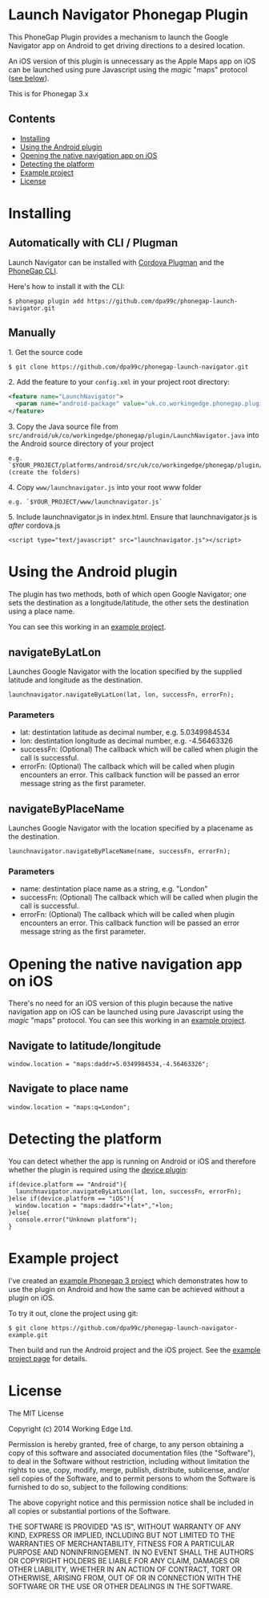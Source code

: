 Launch Navigator Phonegap Plugin
=================================

This PhoneGap Plugin provides a mechanism to launch the Google Navigator app on Android to get driving directions to a desired location. 

An iOS version of this plugin is unnecessary as the Apple Maps app on iOS can be launched using pure Javascript using the *magic* "maps" protocol ([see below](#opening)).

This is for Phonegap 3.x

## Contents

* [Installing](#installing)
* [Using the Android plugin](#using)
* [Opening the native navigation app on iOS](#opening)
* [Detecting the platform](#detecting)
* [Example project](#example)
* [License](#license)
 
# Installing

## Automatically with CLI / Plugman
Launch Navigator can be installed with [Cordova Plugman](https://github.com/apache/cordova-plugman) and the [PhoneGap CLI](http://docs.phonegap.com/en/edge/guide_cli_index.md.html).

Here's how to install it with the CLI:


```
$ phonegap plugin add https://github.com/dpa99c/phonegap-launch-navigator.git
```

## Manually


1\. Get the source code
```
$ git clone https://github.com/dpa99c/phonegap-launch-navigator.git

```

2\. Add the feature to your `config.xml` in your project root directory:
```xml
<feature name="LaunchNavigator">
  <param name="android-package" value="uk.co.workingedge.phonegap.plugin.LaunchNavigator" />
</feature>
```

3\. Copy the Java source file from `src/android/uk/co/workingedge/phonegap/plugin/LaunchNavigator.java` into the Android source directory of your project 
    
    e.g. `$YOUR_PROJECT/platforms/android/src/uk/co/workingedge/phonegap/plugin/LaunchNavigator.java` (create the folders)
 

4\. Copy `www/launchnavigator.js` into your root www folder
    
    e.g. `$YOUR_PROJECT/www/launchnavigator.js`

    
5\. Include launchnavigator.js in index.html.  Ensure that launchnavigator.js is *after* cordova.js
```
<script type="text/javascript" src="launchnavigator.js"></script>        
```

# Using the Android plugin

The plugin has two methods, both of which open Google Navigator; one sets the destination as a longitude/latitude, the other sets the destination using a place name.

You can see this working in an [example project](https://github.com/dpa99c/phonegap-launch-navigator-example).

## navigateByLatLon

Launches Google Navigator with the location specified by the supplied latitude and longitude as the destination. 

```    
launchnavigator.navigateByLatLon(lat, lon, successFn, errorFn);
```

### Parameters

- lat: destintation latitude as decimal number, e.g. 5.0349984534
- lon: destintation longitude as decimal number, e.g. -4.56463326
- successFn: (Optional) The callback which will be called when plugin the call is successful.
- errorFn: (Optional) The callback which will be called when plugin encounters an error. This callback function will be passed an error message string as the first parameter.


## navigateByPlaceName

Launches Google Navigator with the location specified by a placename as the destination. 

```    
launchnavigator.navigateByPlaceName(name, successFn, errorFn);
```

### Parameters

- name: destintation place name as a string, e.g. "London"
- successFn: (Optional) The callback which will be called when plugin the call is successful.
- errorFn: (Optional) The callback which will be called when plugin encounters an error. This callback function will be passed an error message string as the first parameter.


# Opening the native navigation app on iOS

There's no need for an iOS version of this plugin because the native navigation app on iOS can be launched using pure Javascript using the *magic* "maps" protocol. 
You can see this working in an [example project](https://github.com/dpa99c/phonegap-launch-navigator-example).

## Navigate to latitude/longitude
```
window.location = "maps:daddr=5.0349984534,-4.56463326";
```

## Navigate to place name
```
window.location = "maps:q=London";
```

# Detecting the platform

You can detect whether the app is running on Android or iOS and therefore whether the plugin is required using the [device plugin](https://github.com/apache/cordova-plugin-device/blob/master/doc/index.md):

    if(device.platform == "Android"){
	  launchnavigator.navigateByLatLon(lat, lon, successFn, errorFn);
    }else if(device.platform == "iOS"){
	  window.location = "maps:daddr="+lat+","+lon;
    }else{
	  console.error("Unknown platform");
    }

# Example project

I've created an [example Phonegap 3 project](https://github.com/dpa99c/phonegap-launch-navigator-example) which demonstrates how to use the plugin on Android and how the same can be achieved without a plugin on iOS.

To try it out, clone the project using git:
```
$ git clone https://github.com/dpa99c/phonegap-launch-navigator-example.git

```

Then build and run the Android project and the iOS project. See the [example project page](https://github.com/dpa99c/phonegap-launch-navigator-example) for details.

License
================

The MIT License

Copyright (c) 2014 Working Edge Ltd.

Permission is hereby granted, free of charge, to any person obtaining a copy
of this software and associated documentation files (the "Software"), to deal
in the Software without restriction, including without limitation the rights
to use, copy, modify, merge, publish, distribute, sublicense, and/or sell
copies of the Software, and to permit persons to whom the Software is
furnished to do so, subject to the following conditions:

The above copyright notice and this permission notice shall be included in
all copies or substantial portions of the Software.

THE SOFTWARE IS PROVIDED "AS IS", WITHOUT WARRANTY OF ANY KIND, EXPRESS OR
IMPLIED, INCLUDING BUT NOT LIMITED TO THE WARRANTIES OF MERCHANTABILITY,
FITNESS FOR A PARTICULAR PURPOSE AND NONINFRINGEMENT. IN NO EVENT SHALL THE
AUTHORS OR COPYRIGHT HOLDERS BE LIABLE FOR ANY CLAIM, DAMAGES OR OTHER
LIABILITY, WHETHER IN AN ACTION OF CONTRACT, TORT OR OTHERWISE, ARISING FROM,
OUT OF OR IN CONNECTION WITH THE SOFTWARE OR THE USE OR OTHER DEALINGS IN
THE SOFTWARE.